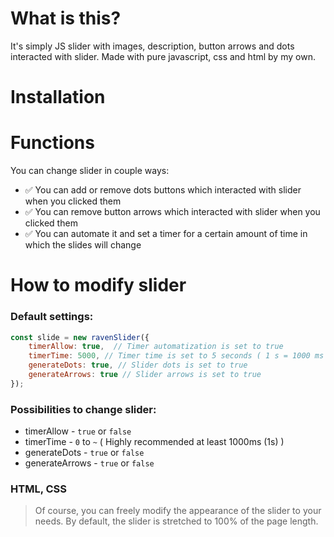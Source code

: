 # What is this?

It's simply JS slider with images, description, button arrows and dots interacted with slider. Made with pure javascript, css and html by my own.

# Installation



# Functions

You can change slider in couple ways:

- ✅ You can add or remove dots buttons which interacted with slider when you clicked them
- ✅ You can remove button arrows which interacted with slider when you clicked them 
- ✅ You can automate it and set a timer for a certain amount of time in which the slides will change

# How to modify slider

### Default settings:

``` javascript
const slide = new ravenSlider({
    timerAllow: true,  // Timer automatization is set to true
    timerTime: 5000, // Timer time is set to 5 seconds ( 1 s = 1000 ms )
    generateDots: true, // Slider dots is set to true
    generateArrows: true // Slider arrows is set to true
});
```

### Possibilities to change slider:

* timerAllow - `true` or `false`
* timerTime - `0` to `~` ( Highly recommended at least 1000ms (1s) )
* generateDots - `true` or `false`
* generateArrows - `true` or `false`

### HTML, CSS

> Of course, you can freely modify the appearance of the slider to your needs. By default, the slider is stretched to 100% of the page length.

